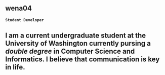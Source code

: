 ## wena04
**`Student Developer`**

I am a current undergraduate student at the University of Washington currently pursing a *double degree* in Computer Science and Informatics. I believe that communication is key in life.  
---
